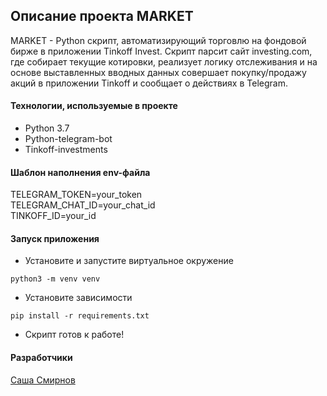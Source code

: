 ## Описание проекта MARKET

MARKET - Python скрипт, автоматизирующий торговлю на фондовой бирже в приложении Tinkoff Invest. Скрипт парсит сайт investing.com, где собирает текущие котировки, реализует логику отслеживания и на основе выставленных вводных данных совершает покупку/продажу акций в приложении Tinkoff и сообщает о действиях в Telegram.


#### Технологии, используемые в проекте
* Python 3.7  
* Python-telegram-bot  
* Tinkoff-investments  

#### Шаблон наполнения env-файла
TELEGRAM_TOKEN=your_token  
TELEGRAM_CHAT_ID=your_chat_id  
TINKOFF_ID=your_id  

#### Запуск приложения
- Установите и запустите виртуальное окружение
```
python3 -m venv venv
``` 
- Установите зависимости
```
pip install -r requirements.txt
``` 
- Скрипт готов к работе!

#### Разработчики
[Саша Смирнов](https://github.com/crush-on-anechka)